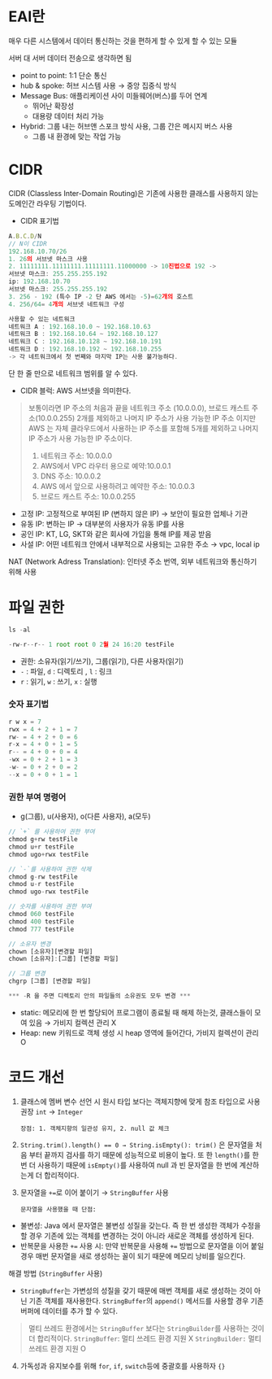 # EAI란

매우 다른 시스템에서 데이터 통신하는 것을 편하게 할 수 있게 할 수 있는 모듈

서버 대 서버 데이터 전송으로 생각하면 됨

- point to point: 1:1 단순 통신
- hub & spoke: 허브 시스템 사용 → 중앙 집중식 방식
- Message Bus: 애플리케이션 사이 미들웨어(버스)를 두어 연계
    - 뛰어난 확장성
    - 대용량 데이터 처리 가능
- Hybrid: 그룹 내는 허브앤 스포크 방식 사용, 그룹 간은 메시지 버스 사용
    - 그룹 내 환경에 맞는 작업 가능

# CIDR

CIDR (Classless Inter-Domain Routing)은 기존에 사용한 클래스를 사용하지 않는 도메인간 라우팅 기법이다.

- CIDR 표기법

```jsx
A.B.C.D/N 
// N이 CIDR 
192.168.10.70/26
1. 26의 서브넷 마스크 사용
2. 11111111.11111111.11111111.11000000 -> 10진법으로 192 -> 
서브넷 마스크: 255.255.255.192
ip: 192.168.10.70
서브넷 마스크: 255.255.255.192
3. 256 - 192 (특수 IP -2 단 AWS 에서는 -5)=62개의 호스트
4. 256/64= 4개의 서브넷 네트워크 구성

사용할 수 있는 네트워크
네트워크 A : 192.168.10.0 ~ 192.168.10.63
네트워크 B : 192.168.10.64 ~ 192.168.10.127
네트워크 C : 192.168.10.128 ~ 192.168.10.191
네트워크 D : 192.168.10.192 ~ 192.168.10.255
-> 각 네트워크에서 첫 번째와 마지막 IP는 사용 불가능하다.
```

단 한 줄 만으로 네트워크 범위를 알 수 있다.

- CIDR 블럭: AWS 서브넷을 의미한다.

> 보통이라면 IP 주소의 처음과 끝을 네트워크 주소 (10.0.0.0), 브로드 캐스트 주소(10.0.0.255) 2개를 제외하고 나머지 IP 주소가 사용 가능한 IP 주소 이지만 AWS 는 자체 클라우드에서 사용하는 IP 주소를 포함해 5개를 제외하고 나머지 IP 주소가 사용 가능한 IP 주소이다. 
> 1. 네트워크 주소: 10.0.0.0
> 2. AWS에서 VPC 라우터 용으로 예약:10.0.0.1
> 3. DNS 주소: 10.0.0.2
> 4. AWS 에서 앞으로 사용하려고 예약한 주소: 10.0.0.3
> 5. 브로드 캐스트 주소:  10.0.0.255

- 고정 IP: 고정적으로 부여된 IP (변하지 않은 IP) → 보안이 필요한 업체나 기관
- 유동 IP: 변하는 IP → 대부분의 사용자가 유동 IP를 사용
- 공인 IP: KT, LG, SKT와 같은 회사에 가입을 통해 IP를 제공 받음
- 사설 IP: 어떤 네트워크 안에서 내부적으로 사용되는 고유한 주소 → vpc, local ip

NAT (Network Adress Translation): 인터넷 주소 번역, 외부 네트워크와 통신하기 위해 사용

# 파일 권한

```jsx
ls -al

-rw-r--r-- 1 root root 0 2월 24 16:20 testFile
```

- 권한: 소유자(읽기/쓰기), 그룹(읽기), 다른 사용자(읽기)
- `-` : 파일, `d` : 디렉토리 , `l` : 링크
- `r` : 읽기,  `w` : 쓰기,  `x` : 실행

### 숫자 표기법

```jsx
r w x = 7
rwx = 4 + 2 + 1 = 7
rw- = 4 + 2 + 0 = 6
r-x = 4 + 0 + 1 = 5
r-- = 4 + 0 + 0 = 4
-wx = 0 + 2 + 1 = 3
-w- = 0 + 2 + 0 = 2
--x = 0 + 0 + 1 = 1
```

### 권한 부여 명령어

- g(그룹), u(사용자), o(다른 사용자), a(모두)

```jsx
// `+` 를 사용하여 권한 부여
chmod g+rw testFile
chmod u+r testFile
chmod ugo+rwx testFile

// `-`를 사용하여 권한 삭제
chmod g-rw testFile
chmod u-r testFile
chmod ugo-rwx testFile

// 숫자를 사용하여 권한 부여
chmod 060 testFile
chmod 400 testFile
chmod 777 testFile

// 소유자 변경 
chown [소유자][변경할 파일]
chown [소유자]:[그룹] [변경할 파일]

// 그룹 변경
chgrp [그룹] [변경할 파일]

*** -R 을 주면 디렉토리 안의 파일들의 소유권도 모두 변경 ***
```

- static: 메모리에 한 번 할당되어 프로그램이 종료될 때 해제 하는것, 클래스들이 모여 있음 → 가비지 컬렉션 관리 X
- Heap: new 키워드로 객체 생성 시 heap 영역에 들어간다, 가비지 컬렉션이 관리 O

# 코드 개선

1. 클래스에 멤버 변수 선언 시 원시 타입 보다는 객체지향에 맞게 참조 타입으로 사용 권장 `int` → `Integer`

       장점: 1. 객체지향의 일관성 유지, 2. null 값 체크

2. `String.trim().length() == 0 → String.isEmpty(): trim()` 은 문자열을 처음 부터 끝까지 검사를 하기 때문에 성능적으로 비용이 높다. 또 한 `length()`를 한 번 더 사용하기 때문에 `isEmpty()`를 사용하여 null 과 빈 문자열을 한 번에 계산하는게 더 합리적이다.
3. 문자열을 `+=`로 이어 붙이기 → `StringBuffer` 사용

       문자열을 사용했을 때 단점: 

- 불변성: Java 에서 문자열은 불변성 성질을 갖는다. 즉 한 번 생성한 객체가 수정을 할 경우 기존에 있는 객체를 변경하는 것이 아니라 새로운 객체를 생성하게 된다.
- 반복문을 사용한 `+=` 사용 시: 만약 반복문을 사용해 `+=` 방법으로 문자열을 이어 붙일 경우 매번 문자열을 새로 생성하는 꼴이 되기 때문에 메모리 낭비를 일으킨다.

해결 방법 (`StringBuffer` 사용)

- `StringBuffer`는 가변성의 성질을 갖기 때문에 매번 객체를 새로 생성하는 것이 아닌 기존 객체를 재사용한다. `StringBuffer`의 `append()` 메서드를 사용할 경우 기존 버퍼에 데이터를 추가 할 수 있다.

> 멀티 쓰레드 환경에서는 `StringBuffer` 보다는 `StringBuilder`를 사용하는 것이 더 합리적이다.
`StringBuffer`: 멀티 쓰레드 환경 지원 X
`StringBuilder:` 멀티 쓰레드 환경 지원 O
>
4. 가독성과 유지보수를 위해 `for`, `if`, `switch`등에 중괄호를 사용하자 `{}`
